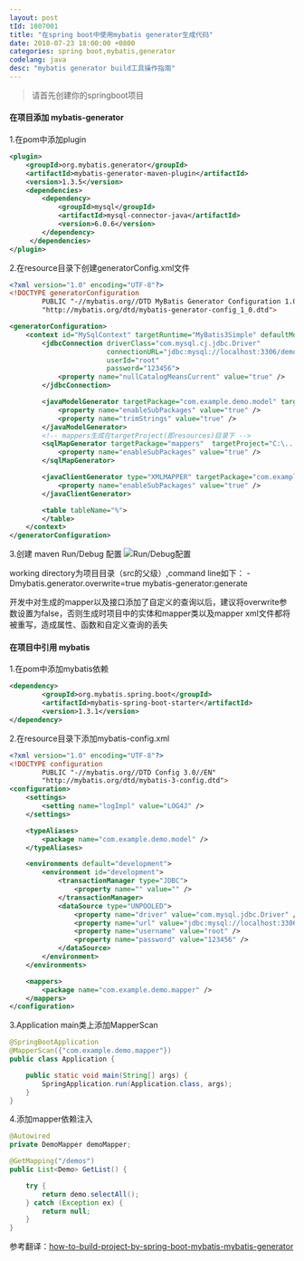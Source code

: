 ```yaml
---
layout: post
tId: 1807001
title: "在spring boot中使用mybatis generator生成代码"
date: 2018-07-23 18:00:00 +0800
categories: spring boot,mybatis,generator
codelang: java
desc: "mybatis generator build工具操作指南"
---
```

>请首先创建你的springboot项目

#### 在项目添加 mybatis-generator
1.在pom中添加plugin
```xml
<plugin>
    <groupId>org.mybatis.generator</groupId>
    <artifactId>mybatis-generator-maven-plugin</artifactId>
    <version>1.3.5</version>
    <dependencies>
        <dependency>
            <groupId>mysql</groupId>
            <artifactId>mysql-connector-java</artifactId>
            <version>6.0.6</version>
        </dependency>
     </dependencies>
</plugin>
```

2.在resource目录下创建generatorConfig.xml文件
```xml
<?xml version="1.0" encoding="UTF-8"?>
<!DOCTYPE generatorConfiguration
        PUBLIC "-//mybatis.org//DTD MyBatis Generator Configuration 1.0//EN"
        "http://mybatis.org/dtd/mybatis-generator-config_1_0.dtd">

<generatorConfiguration>
    <context id="MySqlContext" targetRuntime="MyBatis3Simple" defaultModelType="flat">
        <jdbcConnection driverClass="com.mysql.cj.jdbc.Driver"
                        connectionURL="jdbc:mysql://localhost:3306/demo?serverTimezone=Asia/Shanghai"
                        userId="root"
                        password="123456">
            <property name="nullCatalogMeansCurrent" value="true" />
        </jdbcConnection>

        <javaModelGenerator targetPackage="com.example.demo.model" targetProject="C:\...\project\project-module\src\main\java">
            <property name="enableSubPackages" value="true" />
            <property name="trimStrings" value="true" />
        </javaModelGenerator>
		<!-- mappers生成在targetProject(即resources)目录下 -->
        <sqlMapGenerator targetPackage="mappers"  targetProject="C:\...\project\project-module\src\main\resources">
            <property name="enableSubPackages" value="true" />
        </sqlMapGenerator>

        <javaClientGenerator type="XMLMAPPER" targetPackage="com.example.demo.mapper"  targetProject="C:\...\project\project-module\src\main\java">
            <property name="enableSubPackages" value="true" />
        </javaClientGenerator>

        <table tableName="%">
        </table>
    </context>
</generatorConfiguration>
```

3.创建 maven Run/Debug 配置
![Run/Debug配置](https://i.stack.imgur.com/UtjKJ.png) 

working directory为项目目录（src的父级）,command line如下：
-Dmybatis.generator.overwrite=true mybatis-generator:generate

开发中对生成的mapper以及接口添加了自定义的查询以后，建议将overwrite参数设置为false，否则生成时项目中的实体和mapper类以及mapper xml文件都将被重写，造成属性、函数和自定义查询的丢失

#### 在项目中引用 mybatis
1.在pom中添加mybatis依赖
```xml
<dependency>
        <groupId>org.mybatis.spring.boot</groupId>
        <artifactId>mybatis-spring-boot-starter</artifactId>
        <version>1.3.1</version>
</dependency>
```

2.在resource目录下添加mybatis-config.xml
```xml
<?xml version="1.0" encoding="UTF-8"?>
<!DOCTYPE configuration
        PUBLIC "-//mybatis.org//DTD Config 3.0//EN"
        "http://mybatis.org/dtd/mybatis-3-config.dtd">
<configuration>
    <settings>
        <setting name="logImpl" value="LOG4J" />
    </settings>

    <typeAliases>
        <package name="com.example.demo.model" />
    </typeAliases>

    <environments default="development">
        <environment id="development">
            <transactionManager type="JDBC">
                <property name="" value="" />
            </transactionManager>
            <dataSource type="UNPOOLED">
                <property name="driver" value="com.mysql.jdbc.Driver" />
                <property name="url" value="jdbc:mysql://localhost:3306/demo" />
                <property name="username" value="root" />
                <property name="password" value="123456" />
            </dataSource>
        </environment>
    </environments>

    <mappers>
        <package name="com.example.demo.mapper" />
    </mappers>
</configuration>
```

3.Application main类上添加MapperScan
```java
@SpringBootApplication
@MapperScan({"com.example.demo.mapper"})
public class Application {

    public static void main(String[] args) {
        SpringApplication.run(Application.class, args);
    }
}
```

4.添加mapper依赖注入
```java
@Autowired
private DemoMapper demoMapper;

@GetMapping("/demos")
public List<Demo> GetList() {

    try {
        return demo.selectAll();
    } catch (Exception ex) {
        return null;
    }
}
```

参考翻译：[how-to-build-project-by-spring-boot-mybatis-mybatis-generator](https://stackoverflow.com/questions/48976087/how-to-build-project-by-spring-boot-mybatis-mybatis-generator/48976088#48976088)